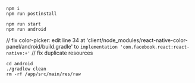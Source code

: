 ```
npm i
npm run postinstall
```

```
npm run start
npm run android
```

// fix color-picker: edit line 34 at 'client/node_modules/react-native-color-panel/android/build.gradle' to 
` implementation 'com.facebook.react:react-native:+' `
// fix duplicate resources

```
cd android
./gradlew clean 
rm -rf /app/src/main/res/raw

```
